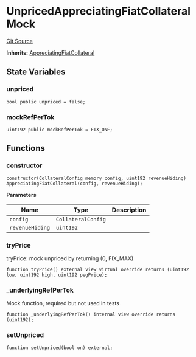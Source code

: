 # UnpricedAppreciatingFiatCollateralMock
[Git Source](https://github.com/larrythecucumber321/protocol/blob/aabf2c9d4120808940fb3be9193cb66ea71ac351/contracts/plugins/mocks/UnpricedPlugins.sol)

**Inherits:**
[AppreciatingFiatCollateral](/tools/docgen/src/contracts/plugins/assets/AppreciatingFiatCollateral.sol/abstract.AppreciatingFiatCollateral.md)


## State Variables
### unpriced

```solidity
bool public unpriced = false;
```


### mockRefPerTok

```solidity
uint192 public mockRefPerTok = FIX_ONE;
```


## Functions
### constructor


```solidity
constructor(CollateralConfig memory config, uint192 revenueHiding) AppreciatingFiatCollateral(config, revenueHiding);
```
**Parameters**

|Name|Type|Description|
|----|----|-----------|
|`config`|`CollateralConfig`||
|`revenueHiding`|`uint192`||


### tryPrice

tryPrice: mock unpriced by returning (0, FIX_MAX)


```solidity
function tryPrice() external view virtual override returns (uint192 low, uint192 high, uint192 pegPrice);
```

### _underlyingRefPerTok

Mock function, required but not used in tests


```solidity
function _underlyingRefPerTok() internal view override returns (uint192);
```

### setUnpriced


```solidity
function setUnpriced(bool on) external;
```

